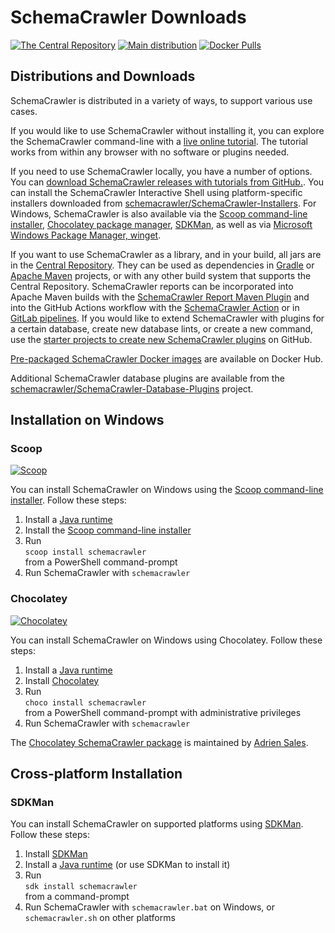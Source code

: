 # SchemaCrawler Downloads

[![The Central Repository](https://img.shields.io/maven-central/v/us.fatehi/schemacrawler.svg)](https://search.maven.org/search?q=g:us.fatehi%20schemacrawler*)
[![Main distribution](https://img.shields.io/github/downloads/schemacrawler/schemacrawler/total)](https://github.com/schemacrawler/SchemaCrawler/releases/latest)
[![Docker Pulls](https://img.shields.io/docker/pulls/schemacrawler/schemacrawler.svg)](https://hub.docker.com/r/schemacrawler/schemacrawler/)


## Distributions and Downloads

SchemaCrawler is distributed in a variety of ways, to support various use cases.

If you would like to use SchemaCrawler without installing it, you can explore the SchemaCrawler command-line with a [live online tutorial](https://www.katacoda.com/schemacrawler). The tutorial works from within any browser with no software or plugins needed.

If you need to use SchemaCrawler locally, you have a number of options. You can [download SchemaCrawler releases with tutorials from GitHub.](https://github.com/sualeh/SchemaCrawler/releases). You can install the SchemaCrawler Interactive Shell using platform-specific installers downloaded from [schemacrawler/SchemaCrawler-Installers](https://github.com/schemacrawler/SchemaCrawler-Installers). For Windows, SchemaCrawler is also available via the [Scoop command-line installer](https://scoop.sh/), [Chocolatey package manager](https://community.chocolatey.org/packages/schemacrawler), [SDKMan](https://sdkman.io/sdks#schemacrawler), as well as via [Microsoft Windows Package Manager, winget](https://docs.microsoft.com/en-us/windows/package-manager/).

If you want to use SchemaCrawler as a library, and in your build, all jars are in the [Central Repository](https://search.maven.org/search?q=g:us.fatehi%20a:schemacrawler*). They can be used as dependencies in [Gradle](https://gradle.org/) or [Apache Maven](https://maven.apache.org/) projects, or with any other build system that supports the Central Repository. SchemaCrawler reports can be incorporated into Apache Maven builds with the [SchemaCrawler Report Maven Plugin](https://github.com/schemacrawler/SchemaCrawler-Report-Maven-Plugin) and into the GitHub Actions workflow with the [SchemaCrawler Action](https://github.com/schemacrawler/SchemaCrawler-Action) or in [GitLab pipelines](https://gitlab.com/sualeh/schemacrawler-action-usage-example/-/pipelines). If you would like to extend SchemaCrawler with plugins for a certain database, create new database lints, or create a new command, use the [starter projects to create new SchemaCrawler plugins](https://github.com/schemacrawler/SchemaCrawler-Plugins-Starter) on GitHub.

[Pre-packaged SchemaCrawler Docker images](https://hub.docker.com/r/schemacrawler/schemacrawler/) are available on Docker Hub.

Additional SchemaCrawler database plugins are available from the [schemacrawler/SchemaCrawler-Database-Plugins](https://github.com/schemacrawler/SchemaCrawler-Database-Plugins) project.


## Installation on Windows

### Scoop

[![Scoop](https://img.shields.io/scoop/v/schemacrawler.svg)](https://github.com/ScoopInstaller/Main/blob/master/bucket/schemacrawler.json)

You can install SchemaCrawler on Windows using the [Scoop command-line installer](https://scoop.sh/). Follow these steps:

1. Install a [Java runtime](https://www.oracle.com/java/technologies/downloads/)
2. Install the [Scoop command-line installer](https://scoop.sh/)
3. Run  
   `scoop install schemacrawler`  
   from a PowerShell command-prompt
4. Run SchemaCrawler with `schemacrawler`

### Chocolatey

[![Chocolatey](https://img.shields.io/chocolatey/v/schemacrawler.svg)](https://community.chocolatey.org/packages/schemacrawler)

You can install SchemaCrawler on Windows using Chocolatey. Follow these steps:

1. Install a [Java runtime](https://www.oracle.com/java/technologies/downloads/)
2. Install [Chocolatey](https://chocolatey.org/install)
3. Run  
   `choco install schemacrawler`  
   from a PowerShell command-prompt with administrative privileges
4. Run SchemaCrawler with `schemacrawler`

The [Chocolatey SchemaCrawler package](https://community.chocolatey.org/packages/schemacrawler) is maintained by [Adrien Sales](https://www.linkedin.com/in/adrien-sales).


## Cross-platform Installation

### SDKMan

You can install SchemaCrawler on supported platforms using [SDKMan](https://sdkman.io/). Follow these steps:

1. Install [SDKMan](https://sdkman.io/install)
2. Install a [Java runtime](https://www.oracle.com/java/technologies/downloads/) (or use SDKMan to install it)
3. Run  
   `sdk install schemacrawler`  
   from a command-prompt 
4. Run SchemaCrawler with `schemacrawler.bat` on Windows, or `schemacrawler.sh` on other  platforms	
